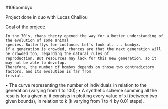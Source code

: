 #106bombyx

Project done in duo with Lucas Chaillou

Goal of the project:

    In the 70’s, chaos theory opened the way for a better understanding of the evolution of some animal
    species. Butterflys for instance. Let’s look at. . . bombyx.
    If a generation is crowded, chances are that the next generation will be crowded too, regarding the natural rules of
    reproduction. But resources may lack for this new generation, so it may not be able to develop.
    Therefore, the number of bombyx depends on those two contradictory factors, and its evolution is far from
    trivial.

  • The curve representing the number of individuals in relation to the generation (varying from 1 to 100);
  • A synthetic scheme summing all the results for a given n; it consists in plotting every value of xi
    (between two given bounds), in relation to k (k varying from 1 to 4 by 0.01 steps).
